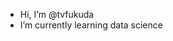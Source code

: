 - Hi, I’m @tvfukuda
- I’m currently learning data science

<!---
tvfukuda/tvfukuda is a ✨ special ✨ repository because its `README.md` (this file) appears on your GitHub profile.
You can click the Preview link to take a look at your changes.
--->
